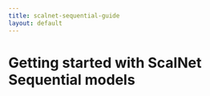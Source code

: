```yaml
---
title: scalnet-sequential-guide
layout: default
---
```

# Getting started with ScalNet Sequential models

